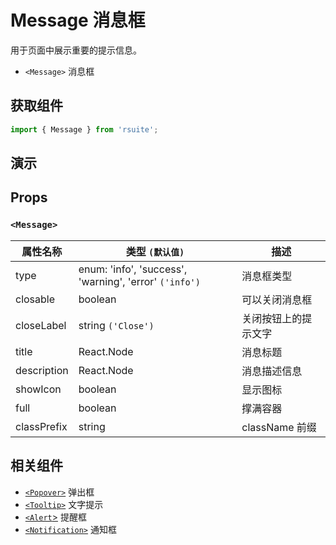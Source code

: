 # Message 消息框 

用于页面中展示重要的提示信息。

* `<Message>` 消息框

## 获取组件

```js
import { Message } from 'rsuite';
```

## 演示

<!--{demo}-->

## Props

### `<Message>`

| 属性名称    | 类型 `(默认值)`                                        | 描述                 |
| ----------- | ------------------------------------------------------ | -------------------- |
| type        | enum: 'info', 'success', 'warning', 'error' `('info')` | 消息框类型           |
| closable    | boolean                                                | 可以关闭消息框       |
| closeLabel  | string `('Close')`                                     | 关闭按钮上的提示文字 |
| title       | React.Node                                             | 消息标题             |
| description | React.Node                                             | 消息描述信息         |
| showIcon    | boolean                                                | 显示图标             |
| full        | boolean                                                | 撑满容器             |
| classPrefix | string                                                 | className 前缀       |

## 相关组件

* [`<Popover>`](./popover) 弹出框
* [`<Tooltip>`](./tooltip) 文字提示
* [`<Alert`>](./alert) 提醒框
* [`<Notification>`](./notification) 通知框
